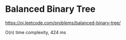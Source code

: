 Balanced Binary Tree
=============

https://oj.leetcode.com/problems/balanced-binary-tree/

O(n) time complexity, 424 ms
